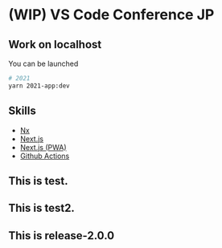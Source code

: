 # (WIP) VS Code Conference JP

## Work on localhost

You can be launched

```bash
# 2021
yarn 2021-app:dev
```

## Skills

- [Nx](https://nx.dev/)
- [Next.js](https://nextjs.org/)
- [Next.js (PWA)](https://nextjs.org/)
- [Github Actions](https://docs.github.com/ja/actions/language-and-framework-guides/using-nodejs-with-github-actions)

## This is test.
## This is test2.
## This is release-2.0.0
